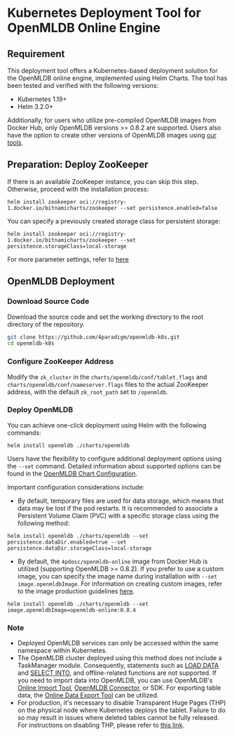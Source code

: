 # Kubernetes Deployment Tool for OpenMLDB Online Engine
## Requirement
This deployment tool offers a Kubernetes-based deployment solution for the OpenMLDB online engine, implemented using Helm Charts. The tool has been tested and verified with the following versions:

- Kubernetes 1.19+
- Helm 3.2.0+

Additionally, for users who utilize pre-compiled OpenMLDB images from Docker Hub, only OpenMLDB versions >= 0.8.2 are supported. Users also have the option to create other versions of OpenMLDB images using [our tools](./docker/README.md).

## Preparation: Deploy ZooKeeper
If there is an available ZooKeeper instance, you can skip this step. Otherwise, proceed with the installation process:

```
helm install zookeeper oci://registry-1.docker.io/bitnamicharts/zookeeper --set persistence.enabled=false
```
You can specify a previously created storage class for persistent storage:

```
helm install zookeeper oci://registry-1.docker.io/bitnamicharts/zookeeper --set persistence.storageClass=local-storage
```
For more parameter settings, refer to [here](https://github.com/bitnami/charts/tree/main/bitnami/zookeeper)

## OpenMLDB Deployment

### Download Source Code

Download the source code and set the working directory to the root directory of the repository.

```bash
git clone https://github.com/4paradigm/openmldb-k8s.git
cd openmldb-k8s
```

### Configure ZooKeeper Address

Modify the `zk_cluster` in the `charts/openmldb/conf/tablet.flags` and `charts/openmldb/conf/nameserver.flags` files to the actual ZooKeeper address, with the default `zk_root_path` set to `/openmldb`.

###  Deploy OpenMLDB
You can achieve one-click deployment using Helm with the following commands:
```
helm install openmldb ./charts/openmldb
```
Users have the flexibility to configure additional deployment options using the `--set` command. Detailed information about supported options can be found in the [OpenMLDB Chart Configuration](charts/openmldb/README.md).

Important configuration considerations include:

- By default, temporary files are used for data storage, which means that data may be lost if the pod restarts. It is recommended to associate a Persistent Volume Claim (PVC) with a specific storage class using the following method:

```
helm install openmldb ./charts/openmldb --set persistence.dataDir.enabled=true --set  persistence.dataDir.storageClass=local-storage
```

- By default, the `4pdosc/openmldb-online` image from Docker Hub is utilized (supporting OpenMLDB >= 0.8.2). If you prefer to use a custom image, you can specify the image name during installation with `--set image.openmldbImage`. For information on creating custom images, refer to the image production guidelines [here](./docker/README.md).

```
helm install openmldb ./charts/openmldb --set image.openmldbImage=openmldb-online:0.8.4
```
### Note
- Deployed OpenMLDB services can only be accessed within the same namespace within Kubernetes.
- The OpenMLDB cluster deployed using this method does not include a TaskManager module. Consequently, statements such as [LOAD DATA](https://openmldb.ai/docs/en/main/openmldb_sql/dml/LOAD_DATA_STATEMENT.html) and [SELECT INTO](https://openmldb.ai/docs/en/main/openmldb_sql/dql/SELECT_INTO_STATEMENT.html), and offline-related functions are not supported. If you need to import data into OpenMLDB, you can use OpenMLDB's [Online Import Tool](https://openmldb.ai/docs/en/main/tutorial/data_import.html), [OpenMLDB Connector](https://openmldb.ai/docs/en/main/integration/online_datasources/index.html), or SDK. For exporting table data, the [Online Data Export Tool](https://openmldb.ai/docs/en/main/tutorial/data_export.html) can be utilized.
- For production, it's necessary to disable Transparent Huge Pages (THP) on the physical node where Kubernetes deploys the tablet. Failure to do so may result in issues where deleted tables cannot be fully released. For instructions on disabling THP, please refer to [this link](https://openmldb.ai/docs/en/main/deploy/install_deploy.html#disable-thp-transparent-huge-pages).
